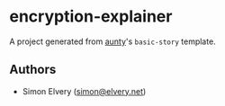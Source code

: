 # encryption-explainer

A project generated from [aunty](https://github.com/abcnews/aunty)'s `basic-story` template.

## Authors

- Simon Elvery ([simon@elvery.net](mailto:simon@elvery.net))
